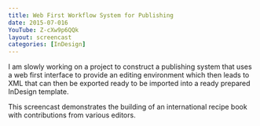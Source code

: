 ```yaml
---
title: Web First Workflow System for Publishing
date: 2015-07-016
YouTube: Z-cXw9p6QQk
layout: screencast
categories: [InDesign]
---
```

I am slowly working on a project to construct a publishing system that uses a web first interface to provide an editing environment which then leads to XML that can then be exported ready to be imported into a ready prepared InDesign template.

This screencast demonstrates the building of an international recipe book with contributions from various editors.
